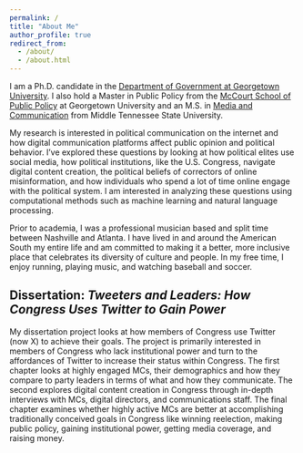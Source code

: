 ```yaml
---
permalink: /
title: "About Me"
author_profile: true
redirect_from: 
  - /about/
  - /about.html
---
```

I am a Ph.D. candidate in the [Department of Government at Georgetown University](https://government.georgetown.edu/). I also hold a Master in Public Policy from the [McCourt School of Public Policy](https://mccourt.georgetown.edu/) at Georgetown University and an M.S. in [Media and Communication](https://www.mtsu.edu/program/media-and-communication-m-s/) from Middle Tennessee State University.

My research is interested in political communication on the internet and how digital communication platforms affect public opinion and political behavior. I’ve explored these questions by looking at how political elites use social media, how political institutions, like the U.S. Congress, navigate digital content creation, the political beliefs of correctors of online misinformation, and how individuals who spend a lot of time online engage with the political system. I am interested in analyzing these questions using computational methods such as machine learning and natural language processing. 

Prior to academia, I was a professional musician based and split time between Nashville and Atlanta. I have lived in and around the American South my entire life and am committed to making it a better, more inclusive place that celebrates its diversity of culture and people. In my free time, I enjoy running, playing music, and watching baseball and soccer. 

## Dissertation: *Tweeters and Leaders: How Congress Uses Twitter to Gain Power*
My dissertation project looks at how members of Congress use Twitter (now X) to achieve their goals. The project is primarily interested in members of Congress who lack institutional power and turn to the affordances of Twitter to increase their status within Congress. The first chapter looks at highly engaged MCs, their demographics and how they compare to party leaders in terms of what and how they communicate. The second explores digital content creation in Congress through in-depth interviews with MCs, digital directors, and communications staff. The final chapter examines whether highly active MCs are better at accomplishing traditionally conceived goals in Congress like winning reelection, making public policy, gaining institutional power, getting media coverage, and raising money. 
